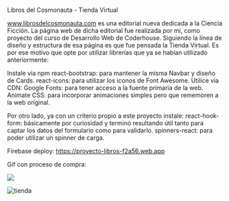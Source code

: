 Libros del Cosmonauta - Tienda Virtual

www.librosdelcosmonauta.com es una editorial nueva dedicada a la Ciencia Ficción. La página web de dicha editorial fue realizada por mi, como proyecto del curso de Desarrollo Web de Coderhouse.
Siguiendo la línea de diseño y estructura de esa página es que fue pensada la Tienda Virtual. Es por ese motivo que opte por utilizar librerías que ya se habían utilizado anteriormente:

Instale via npm
react-bootstrap: para mantener la misma Navbar y diseño de Cards.
react-icons: para utilizar los iconos de Font Awesome.
Utilice via CDN:
Google Fonts: para tener acceso a la fuente primaria de la web.
Animate CSS: para incorporar animaciones simples pero que rememoren a la web original.

Por otro lado, ya con un criterio propio a este proyecto
instale:
react-hook-form: básicamente por curiosidad y terminó resultando útil tanto para captar los datos del formulario como para validarlo.
spinners-react: para poder utilizar un spinner de carga.

Firebase deploy:
https://proyecto-libros-f2a56.web.app


Gif con proceso de compra:


![](../Images.tienda.gif)

![tienda](https://user-images.githubusercontent.com/94913533/166720094-513c11c2-6e63-4e09-a6bf-a92c0edb2979.gif)
